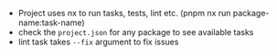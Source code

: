 - Project uses nx to run tasks, tests, lint etc. (pnpm nx run package-name:task-name)
- check the `project.json` for any package to see available tasks
- lint task takes `--fix` argument to fix issues